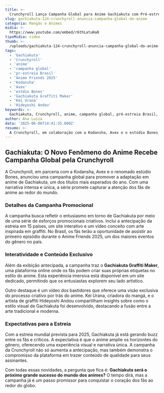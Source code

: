 ```yaml
---
title: >-
  Crunchyroll Lança Campanha Global para Anime Gachiakuta com Pré-estreia no Brasil
slug: gachiakuta-124-crunchyroll-anuncia-campanha-global-do-anime
categoria: Mangás e Animes
midia: >-
  https://www.youtube.com/embed/r6thLatuHa8
tipoMidia: video
thumb: >-
  /uploads/gachiakuta-124-crunchyroll-anuncia-campanha-global-do-anime-preview.jpg
tags:
  - 'Gachiakuta'
  - 'Crunchyroll'
  - 'anime'
  - 'campanha global'
  - 'pr-estreia Brasil'
  - 'Anime Friends 2025'
  - 'Kodansha'
  - 'Avex'
  - 'estdio Bones'
  - 'Gachiakuta Graffiti Maker'
  - 'Kei Urana'
  - 'Hideyoshi Andou'
keywords: >-
  Gachiakuta, Crunchyroll, anime, campanha global, pré-estreia Brasil, Anime Friends 2025, Kodansha, Avex, estúdio Bones, Gachiakuta Graffiti Maker, Kei Urana, Hideyoshi Andou
author: Ana Luiza
data: '2025-06-06T14:41:35.000Z'
resumo: >-
  A Crunchyroll, em colaboração com a Kodansha, Avex e o estúdio Bones, revelou uma campanha global para promover o aguardado anime Gachiakuta. O Brasil contará com uma estreia antecipada durante o evento Anime Friends 2025.
---
```


## Gachiakuta: O Novo Fenômeno do Anime Recebe Campanha Global pela Crunchyroll

A Crunchyroll, em parceria com a Kodansha, Avex e o renomado estúdio Bones, anunciou uma campanha global para promover a adaptação em anime de Gachiakuta, um dos títulos mais esperados do ano. Com uma narrativa intensa e única, a série promete capturar a atenção dos fãs de anime ao redor do mundo.

### Detalhes da Campanha Promocional

A campanha busca refletir o entusiasmo em torno de Gachiakuta por meio de uma série de esforços promocionais criativos. Inclui a antecipação da estreia em 15 países, um site interativo e um vídeo conceito com arte inspirada em graffiti. No Brasil, os fãs terão a oportunidade de assistir ao primeiro episódio durante o Anime Friends 2025, um dos maiores eventos do gênero no país.

### Interatividade e Conteúdo Exclusivo

Além da exibição antecipada, a campanha traz o **Gachiakuta Graffiti Maker**, uma plataforma online onde os fãs podem criar suas próprias etiquetas no estilo do anime. Esta experiência imersiva está disponível em um site dedicado, permitindo que os entusiastas explorem seu lado artístico.

Outro destaque é um vídeo dos bastidores que oferece uma visão exclusiva do processo criativo por trás do anime. Kei Urana, criadora do mangá, e o artista de graffiti Hideyoshi Andou compartilham insights sobre como o estilo visual de Gachiakuta foi desenvolvido, destacando a fusão entre a arte tradicional e moderna.

### Expectativas para a Estreia

Com a estreia mundial prevista para 2025, Gachiakuta já está gerando buzz entre os fãs e críticos. A expectativa é que o anime amplie os horizontes do gênero, oferecendo uma experiência visual e narrativa única. A campanha da Crunchyroll não só aumenta a antecipação, mas também demonstra o compromisso da plataforma em trazer conteúdo de qualidade para seus assinantes.

Com todas essas novidades, a pergunta que fica é: **Gachiakuta será o próximo grande sucesso do mundo dos animes?** O tempo dirá, mas a campanha já é um passo promissor para conquistar o coração dos fãs ao redor do globo.